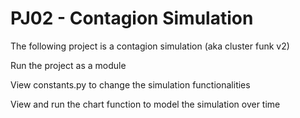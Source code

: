 # PJ02 - Contagion Simulation

The following project is a contagion simulation (aka cluster funk v2)

Run the project as a module

View constants.py to change the simulation functionalities

View and run the chart function to model the simulation over time



    
